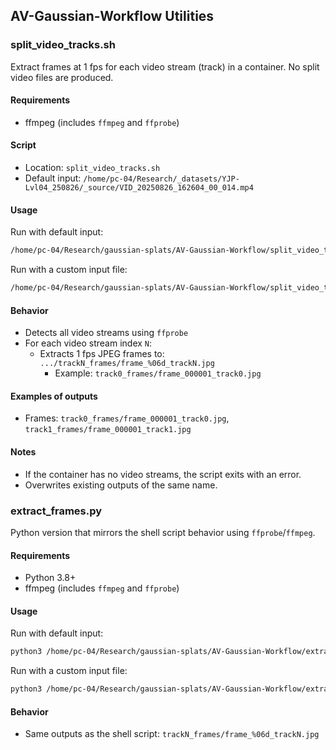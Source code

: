 ## AV-Gaussian-Workflow Utilities

### split_video_tracks.sh
Extract frames at 1 fps for each video stream (track) in a container. No split video files are produced.

#### Requirements
- ffmpeg (includes `ffmpeg` and `ffprobe`)

#### Script
- Location: `split_video_tracks.sh`
- Default input: `/home/pc-04/Research/_datasets/YJP-Lvl04_250826/_source/VID_20250826_162604_00_014.mp4`

#### Usage
Run with default input:
```bash
/home/pc-04/Research/gaussian-splats/AV-Gaussian-Workflow/split_video_tracks.sh
```

Run with a custom input file:
```bash
/home/pc-04/Research/gaussian-splats/AV-Gaussian-Workflow/split_video_tracks.sh /path/to/input.mp4
```

#### Behavior
- Detects all video streams using `ffprobe`
- For each video stream index `N`:
  - Extracts 1 fps JPEG frames to: `.../trackN_frames/frame_%06d_trackN.jpg`
    - Example: `track0_frames/frame_000001_track0.jpg`

#### Examples of outputs
- Frames: `track0_frames/frame_000001_track0.jpg`, `track1_frames/frame_000001_track1.jpg`

#### Notes
- If the container has no video streams, the script exits with an error.
- Overwrites existing outputs of the same name.

### extract_frames.py
Python version that mirrors the shell script behavior using `ffprobe`/`ffmpeg`.

#### Requirements
- Python 3.8+
- ffmpeg (includes `ffmpeg` and `ffprobe`)

#### Usage
Run with default input:
```bash
python3 /home/pc-04/Research/gaussian-splats/AV-Gaussian-Workflow/extract_frames.py
```

Run with a custom input file:
```bash
python3 /home/pc-04/Research/gaussian-splats/AV-Gaussian-Workflow/extract_frames.py /path/to/input.mp4
```

#### Behavior
- Same outputs as the shell script: `trackN_frames/frame_%06d_trackN.jpg`

